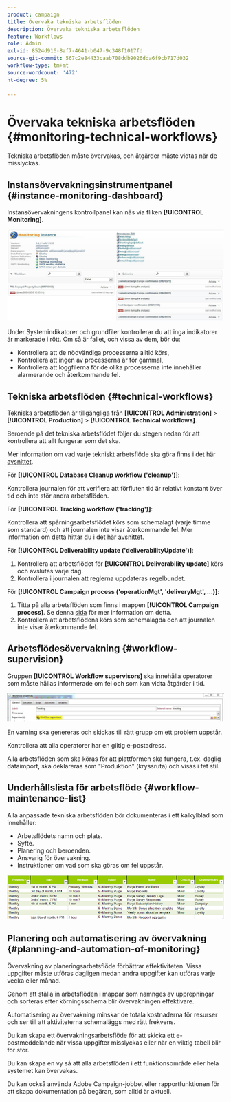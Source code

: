 ```yaml
---
product: campaign
title: Övervaka tekniska arbetsflöden
description: Övervaka tekniska arbetsflöden
feature: Workflows
role: Admin
exl-id: 8524d916-8af7-4641-b047-9c348f1017fd
source-git-commit: 567c2e84433caab708ddb9026dda6f9cb717d032
workflow-type: tm+mt
source-wordcount: '472'
ht-degree: 5%

---
```


# Övervaka tekniska arbetsflöden {#monitoring-technical-workflows}

Tekniska arbetsflöden måste övervakas, och åtgärder måste vidtas när de misslyckas.

## Instansövervakningsinstrumentpanel {#instance-monitoring-dashboard}

Instansövervakningens kontrollpanel kan nås via fliken **[!UICONTROL Monitoring]**.

![](assets/monitoring_technical_workflows1.png)

Under Systemindikatorer och grundfiler kontrollerar du att inga indikatorer är markerade i rött. Om så är fallet, och vissa av dem, bör du:

* Kontrollera att de nödvändiga processerna alltid körs,
* Kontrollera att ingen av processerna är för gammal,
* Kontrollera att loggfilerna för de olika processerna inte innehåller alarmerande och återkommande fel.

## Tekniska arbetsflöden {#technical-workflows}

Tekniska arbetsflöden är tillgängliga från **[!UICONTROL Administration]** > **[!UICONTROL Production]** > **[!UICONTROL Technical workflows]**.

Beroende på det tekniska arbetsflödet följer du stegen nedan för att kontrollera att allt fungerar som det ska.

Mer information om vad varje tekniskt arbetsflöde ska göra finns i det här [avsnittet](technical-workflows.md).

För **[!UICONTROL Database Cleanup workflow ('cleanup')]**:

Kontrollera journalen för att verifiera att förfluten tid är relativt konstant över tid och inte stör andra arbetsflöden.

För **[!UICONTROL Tracking workflow ('tracking')]**:

Kontrollera att spårningsarbetsflödet körs som schemalagt (varje timme som standard) och att journalen inte visar återkommande fel. Mer information om detta hittar du i det här [avsnittet](delivery.md).

För **[!UICONTROL Deliverability update ('deliverabilityUpdate')]**:

1. Kontrollera att arbetsflödet för **[!UICONTROL Deliverability update]** körs och avslutas varje dag.
1. Kontrollera i journalen att reglerna uppdateras regelbundet.

För **[!UICONTROL Campaign process ('operationMgt', 'deliveryMgt', ...)]**:

1. Titta på alla arbetsflöden som finns i mappen **[!UICONTROL Campaign process]**. Se denna [sida](technical-workflows.md) för mer information om detta.
1. Kontrollera att arbetsflödena körs som schemalagda och att journalen inte visar återkommande fel.

## Arbetsflödesövervakning {#workflow-supervision}

Gruppen **[!UICONTROL Workflow supervisors]** ska innehålla operatorer som måste hållas informerade om fel och som kan vidta åtgärder i tid.

![](assets/monitoring_technical_workflows3.png)

En varning ska genereras och skickas till rätt grupp om ett problem uppstår.

Kontrollera att alla operatorer har en giltig e-postadress.

Alla arbetsflöden som ska köras för att plattformen ska fungera, t.ex. daglig dataimport, ska deklareras som &quot;Produktion&quot; (kryssruta) och visas i fet stil.

## Underhållslista för arbetsflöde {#workflow-maintenance-list}

Alla anpassade tekniska arbetsflöden bör dokumenteras i ett kalkylblad som innehåller:

* Arbetsflödets namn och plats.
* Syfte.
* Planering och beroenden.
* Ansvarig för övervakning.
* Instruktioner om vad som ska göras om fel uppstår.

![](assets/monitoring_technical_workflows4.png)

## Planering och automatisering av övervakning {#planning-and-automation-of-monitoring}

Övervakning av planeringsarbetsflöde förbättrar effektiviteten. Vissa uppgifter måste utföras dagligen medan andra uppgifter kan utföras varje vecka eller månad.

Genom att ställa in arbetsflöden i mappar som namnges av upprepningar och sorteras efter körningsschema blir övervakningen effektivare.

Automatisering av övervakning minskar de totala kostnaderna för resurser och ser till att aktiviteterna schemaläggs med rätt frekvens.

Du kan skapa ett övervakningsarbetsflöde för att skicka ett e-postmeddelande när vissa uppgifter misslyckas eller när en viktig tabell blir för stor.

Du kan skapa en vy så att alla arbetsflöden i ett funktionsområde eller hela systemet kan övervakas.

Du kan också använda Adobe Campaign-jobbet eller rapportfunktionen för att skapa dokumentation på begäran, som alltid är aktuell.
